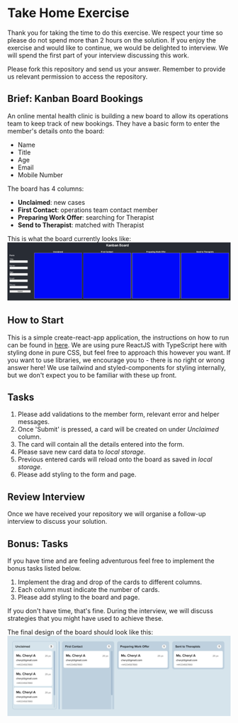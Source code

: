 # Take Home Exercise

Thank you for taking the time to do this exercise. We respect your time so please do not spend more than 2 hours on the solution. If you enjoy the exercise and would like to continue, we would be delighted to interview. We will spend the first part of your interview discussing this work.

Please fork this repository and send us your answer. Remember to provide us relevant permission to access the repository.

## Brief: Kanban Board Bookings

An online mental health clinic is building a new board to allow its operations team to keep track of new bookings. They have a basic form to enter the member's details onto the board:

- Name
- Title
- Age
- Email
- Mobile Number

The board has 4 columns:

- **Unclaimed**: new cases
- **First Contact**: operations team contact member
- **Preparing Work Offer**: searching for Therapist
- **Send to Therapist**: matched with Therapist

This is what the board currently looks like:
![initial-board](public/initial-board.png)

## How to Start

This is a simple create-react-app application, the instructions on how to run can be found in [here](CONTRIBUTING.md).
We are using pure ReactJS with TypeScript here with styling done in pure CSS, but feel free to approach this however you want. If you want to use libraries, we encourage you to - there is no right or wrong answer here! We use tailwind and styled-components for styling internally, but we don't expect you to be familiar with these up front.

## Tasks

1. Please add validations to the member form, relevant error and helper messages.
2. Once 'Submit' is pressed, a card will be created on under _Unclaimed_ column.
3. The card will contain all the details entered into the form.
4. Please save new card data to _local storage_.
5. Previous entered cards will reload onto the board as saved in _local storage_.
6. Please add styling to the form and page.

## Review Interview

Once we have received your repository we will organise a follow-up interview to discuss your solution.

## Bonus: Tasks

If you have time and are feeling adventurous feel free to implement the bonus tasks listed below.

1. Implement the drag and drop of the cards to different columns.
2. Each column must indicate the number of cards.
3. Please add styling to the board and page.

If you don't have time, that's fine. During the interview, we will discuss strategies that you might have used to achieve these.

The final design of the board should look like this:
![final-board](public/final-board.png)
